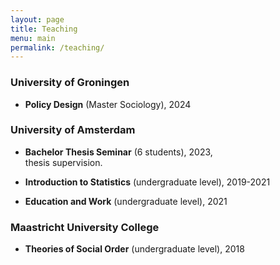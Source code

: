 ```yaml
---
layout: page
title: Teaching
menu: main
permalink: /teaching/
---
```


### University of Groningen
<p> </p>

- **Policy Design** (Master Sociology), 2024 

### University of Amsterdam
<p> </p>

- **Bachelor Thesis Seminar** (6 students), 2023, \
thesis supervision.

- **Introduction to Statistics** (undergraduate level), 2019-2021 

- **Education and Work** (undergraduate level), 2021 

### Maastricht University College
<p> </p>

- **Theories of Social Order** (undergraduate level), 2018 
